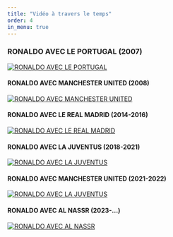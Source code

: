 ```yaml
---
title: "Vidéo à travers le temps"
order: 4
in_menu: true
---
```

### RONALDO AVEC LE PORTUGAL (2007)

 [![RONALDO AVEC LE PORTUGAL](https://img.youtube.com/vi/dE3wDp6LcBQ/0.jpg)](https://www.youtube.com/watch?v=dE3wDp6LcBQ)

#### RONALDO AVEC MANCHESTER UNITED (2008)

 [![RONALDO AVEC MANCHESTER UNITED](https://img.youtube.com/vi/Yq7Yy8H5J-8/0.jpg)](https://www.youtube.com/watch?v=Yq7Yy8H5J-8)

#### RONALDO AVEC LE REAL MADRID (2014-2016)

[![RONALDO AVEC LE REAL MADRID](https://img.youtube.com/vi/hqPEIblCwQo/0.jpg)](https://www.youtube.com/watch?v=hqPEIblCwQo)

#### RONALDO AVEC LA JUVENTUS (2018-2021)

[![RONALDO AVEC LA JUVENTUS](https://img.youtube.com/vi/-2Bm2o7KaFk/0.jpg)](https://www.youtube.com/watch?v=-2Bm2o7KaFk)

#### RONALDO AVEC MANCHESTER UNITED (2021-2022)

[![RONALDO AVEC LA JUVENTUS](https://img.youtube.com/vi/cWhsNYoCujM/0.jpg)](https://www.youtube.com/watch?v=cWhsNYoCujM)

#### RONALDO AVEC AL NASSR (2023-...)

[![RONALDO AVEC AL NASSR](https://img.youtube.com/vi/nYoda8WXx5E/0.jpg)](https://www.youtube.com/watch?v=nYoda8WXx5E) 